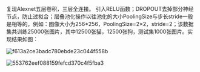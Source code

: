 复现Alexnet五层卷积，三层全连接。
引入RELU函数；DROPOUT去掉部分神经节点，防止过拟合；层叠池化操作以往池化的大小PoolingSize与步长stride一般是相等的，例如：图像大小为256*256，PoolingSize=2×2，stride=2；该数据集共训练25000张图片，其中12500张猫，12500张狗，测试集1000张图片。实现结果如图：

![f613a2ce3badc780ebde23c044f558b](https://user-images.githubusercontent.com/44082531/164039174-a60b06f5-a48f-4617-8149-298e8f54ce68.png)

![553762eef088159fefcd370c4f5fba3](https://user-images.githubusercontent.com/44082531/164039131-d9b773a8-57a3-4af7-9ae9-7fc28761ea0d.png)
